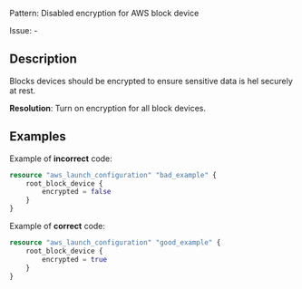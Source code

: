 Pattern: Disabled encryption for AWS block device

Issue: -

## Description

Blocks devices should be encrypted to ensure sensitive data is hel securely at rest.

**Resolution**: Turn on encryption for all block devices.

## Examples

Example of **incorrect** code:

```terraform
resource "aws_launch_configuration" "bad_example" {
	root_block_device {
		encrypted = false
	}
}
```

Example of **correct** code:

```terraform
resource "aws_launch_configuration" "good_example" {
	root_block_device {
		encrypted = true
	}
}
```
